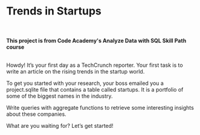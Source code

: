 <h1>Trends in Startups</h1>
<br>
<br>
<b>This project is from Code Academy's Analyze Data with SQL Skill Path course</b>
<br>
<br>

Howdy! It’s your first day as a TechCrunch reporter. Your first task is to write an article on the rising trends in the startup world.

To get you started with your research, your boss emailed you a project.sqlite file that contains a table called startups. It is a portfolio of some of the biggest names in the industry.

Write queries with aggregate functions to retrieve some interesting insights about these companies.

What are you waiting for? Let’s get started!
